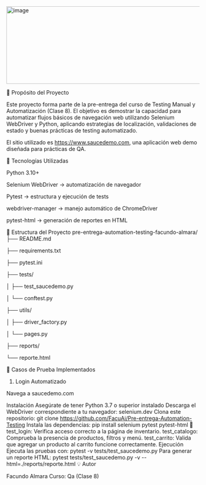 <img width="959" height="202" alt="image" src="https://github.com/user-attachments/assets/b533c9eb-46fa-4515-81cc-e2e5c5f9b9e6" />

🧪 Propósito del Proyecto

Este proyecto forma parte de la pre-entrega del curso de Testing Manual y Automatización (Clase 8). El objetivo es demostrar la capacidad para automatizar flujos básicos de navegación web utilizando Selenium WebDriver y Python, aplicando estrategias de localización, validaciones de estado y buenas prácticas de testing automatizado.

El sitio utilizado es https://www.saucedemo.com, una aplicación web demo diseñada para prácticas de QA.

🧰 Tecnologías Utilizadas

Python 3.10+

Selenium WebDriver → automatización de navegador

Pytest → estructura y ejecución de tests

webdriver-manager → manejo automático de ChromeDriver

pytest-html → generación de reportes en HTML

📁 Estructura del Proyecto
pre-entrega-automation-testing-facundo-almara/
├── README.md

├── requirements.txt

├── pytest.ini

├── tests/

│ ├── test_saucedemo.py

│ └── conftest.py

├── utils/

│ ├── driver_factory.py

│ └── pages.py

├── reports/

 └── reporte.html 
 


🧠 Casos de Prueba Implementados
1. Login Automatizado

Navega a saucedemo.com

Instalación
Asegúrate de tener Python 3.7 o superior instalado
Descarga el WebDriver correspondiente a tu navegador: selenium.dev
Clona este repositorio:
git clone https://github.com/FacuAi/Pre-entrega-Automation-Testing
Instala las dependencias:
 pip install selenium pytest pytest-html
🧠
test_login: Verifica acceso correcto a la página de inventario.
test_catalogo: Comprueba la presencia de productos, filtros y menú.
test_carrito: Valida que agregar un producto al carrito funcione correctamente.
Ejecución
Ejecuta las pruebas con:
pytest -v tests/test_saucedemo.py
Para generar un reporte HTML:
pytest tests/test_saucedemo.py -v --html=./reports/reporte.html
💡 Autor

Facundo Almara
Curso: Qa (Clase 8)
